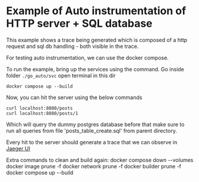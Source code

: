 # Example of Auto instrumentation of HTTP server + SQL database

This example shows a trace being generated which is composed of a http request and sql db handling -
both visible in the trace.

For testing auto instrumentation, we can use the docker compose.

To run the example, bring up the services using the command. Go inside folder `./go_auto/svc` open terminal in this dir

```
docker compose up --build
```

Now, you can hit the server using the below commands
```
curl localhost:8080/posts
curl localhost:8080/posts/1

```
Which will query the dummy postgres database before that make sure to run all queries from file 'posts_table_create.sql' from parent directory.

Every hit to the server should generate a trace that we can observe in [Jaeger UI](http://localhost:16686/)


Extra commands to clean and build again:
docker compose down --volumes
docker image prune -f
docker network prune -f
docker builder prune -f
docker compose up --build
